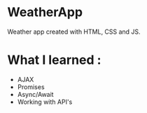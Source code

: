 # WeatherApp

Weather app created with HTML, CSS and JS.

# What I learned :
* AJAX
* Promises
* Async/Await
* Working with API's
